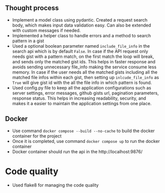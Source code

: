 ## Thought process

* Implement a model class using pydantic. Created a request search body, which makes input data validation easy. Can also be extended with custom messages if needed.
* Implemented a helper class to handle errors and a method to search pattern  in a gist
* Used a optional boolean parameter named `include_file_info` in the search api which is by default `False`. In case if the API request only needs gist with a pattern match, on the first match the loop will break, and sends only the matched gist ids. This helps in faster response and avoids sending unnecessary file_info making the service consume less memory. In case if the user needs all the matched gists including all the matched file infos within each gist, then setting up `inlcude_file_info` as `True` will give gist id with the all the file info in which pattern is found.
* Used config.py file to keep all the application configurations such as server settings, error messages, github gists url, pagination parameters, response status. This helps in increasing readability, security, and makes it a easier to maintain the application settings from one place.

## Docker

* Use command `docker compose --build --no-cache` to build the docker container for the project
* Once it is completed, use command `docker compose up` to run the docker container
* Docker container should run the api in the http://localhost:9876/

# Code quality
* Used flake8 for managing the code quality


